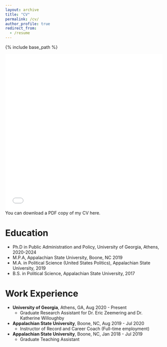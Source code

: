 ```yaml
---
layout: archive
title: "CV"
permalink: /cv/
author_profile: true
redirect_from:
  - /resume
---
```


{% include base_path %}

<iframe src="/files/CV.pdf" width="100%" height="500" frameborder="no" border="0" marginwidth="0" marginheight="0"></iframe>
You can download a PDF copy of my CV here. 

Education
======
* Ph.D in Public Administration and Policy, University of Georgia, Athens, 2020-2024
* M.P.A, Appalachian State University, Boone, NC 2019
* M.A. in Political Science (United States Politics), Appalachian State University, 2019
* B.S. in Political Science, Appalachian State University, 2017

Work Experience
======
- **University of Georgia**, Athens, GA,  Aug 2020 - Present
  * Graduate Research Assistant for Dr. Eric Zeemering and Dr. Katherine Willoughby
- **Appalachian State University**, Boone, NC,  Aug 2019 - Jul 2020
  * Instructor of Record and Career Coach (Full-time employment) 
- **Appalachian State University**, Boone, NC,  Jan 2018 - Jul 2019
  * Graduate Teaching Assistant

  
